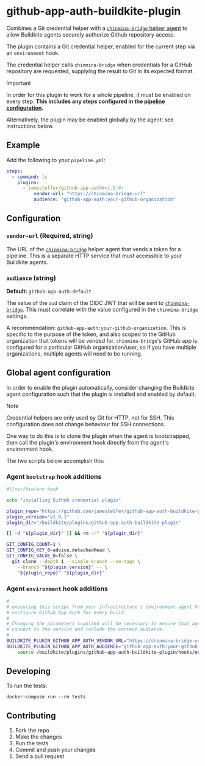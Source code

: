 # github-app-auth-buildkite-plugin

Combines a Git credential helper with a [`chinmina-bridge` helper
agent][chinmina-bridge] to allow Buildkite agents securely authorize Github
repository access.

The plugin contains a Git credential helper, enabled for the current step via an
`environment` hook.

The credential helper calls `chinmina-bridge` when credentials for a GitHub
repository are requested, supplying the result to Git in its expected format.

> [!IMPORTANT]
>
> In order for this plugin to work for a whole pipeline, it must be enabled on
> every step. **This includes any steps configured in the [pipeline
> configuration](https://buildkite.com/docs/pipelines/defining-steps).**
>
> Alternatively, the plugin may be enabled globally by the agent: see
> instructions below.

## Example

Add the following to your `pipeline.yml`:

```yml
steps:
  - command: ls
    plugins:
      - jamestelfer/github-app-auth#v1.0.0:
          vendor-url: "https://chinmina-bridge-url"
          audience: "github-app-auth:your-github-organization"
```

## Configuration

### `vendor-url` (Required, string)

The URL of the [`chinmina-bridge`][chinmina-bridge] helper agent that vends a
token for a pipeline. This is a separate HTTP service that must accessible to
your Buildkite agents.

### `audience` (string)

**Default:** `github-app-auth:default`

The value of the `aud` claim of the OIDC JWT that will be sent to
[`chinmina-bridge`][chinmina-bridge]. This must correlate with the value
configured in the `chinmina-bridge` settings.

A recommendation: `github-app-auth:your-github-organization`. This is specific
to the purpose of the token, and also scoped to the GitHub organization that
tokens will be vended for. `chinmina-bridge`'s GitHub app is configured for a
particular GitHub organization/user, so if you have multiple organizations,
multiple agents will need to be running.

## Global agent configuration

In order to enable the plugin automatically, consider changing the Buildkite
agent configuration such that the plugin is installed and enabled by default.

> [!NOTE]
>
> Credential helpers are only used by Git for HTTP, not for SSH. This
> configuration does not change behaviour for SSH connections.

One way to do this is to clone the plugin when the agent is bootstrapped, then
call the plugin's environment hook directly from the agent's environment hook.

The two scripts below accomplish this:

### Agent `bootstrap` hook additions

```bash
#!/usr/bin/env bash

echo "installing Github credential plugin"

plugin_repo="https://github.com/jamestelfer/github-app-auth-buildkite-plugin.git"
plugin_version="v1.0.1"
plugin_dir="/buildkite/plugins/github-app-auth-buildkite-plugin"

[[ -d "${plugin_dir}" ]] && rm -rf "${plugin_dir}"

GIT_CONFIG_COUNT=1 \
GIT_CONFIG_KEY_0=advice.detachedHead \
GIT_CONFIG_VALUE_0=false \
  git clone --depth 1 --single-branch --no-tags \
    --branch "${plugin_version}" -- \
    "${plugin_repo}" "${plugin_dir}"
```

### Agent `environment` hook additions

```bash
#
# executing this script from your infrastructure's environment agent hook will
# configure Github App Auth for every build
#
# Changing the parameters supplied will be necessary to ensure that agents can
# connect to the service and include the correct audience.
#
BUILDKITE_PLUGIN_GITHUB_APP_AUTH_VENDOR_URL="https://chinmina-bridge-url" \
BUILDKITE_PLUGIN_GITHUB_APP_AUTH_AUDIENCE="github-app-auth:your-github-org" \
    source /buildkite/plugins/github-app-auth-buildkite-plugin/hooks/environment
```

## Developing

To run the tests:

```shell
docker-compose run --rm tests
```

## Contributing

1. Fork the repo
2. Make the changes
3. Run the tests
4. Commit and push your changes
5. Send a pull request


[chinmina-bridge]: https://github.com/jamestelfer/chinmina-bridge
